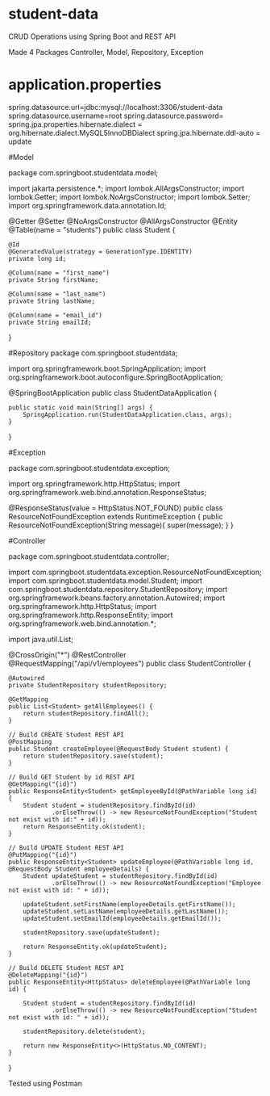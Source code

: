 # student-data
CRUD Operations using Spring Boot and REST API

Made 4 Packages Controller, Model, Repository, Exception

# application.properties
spring.datasource.url=jdbc:mysql://localhost:3306/student-data
spring.datasource.username=root
spring.datasource.password=
spring.jpa.properties.hibernate.dialect = org.hibernate.dialect.MySQL5InnoDBDialect
spring.jpa.hibernate.ddl-auto = update


#Model

package com.springboot.studentdata.model;

import jakarta.persistence.*;
import lombok.AllArgsConstructor;
import lombok.Getter;
import lombok.NoArgsConstructor;
import lombok.Setter;
import org.springframework.data.annotation.Id;


@Getter
@Setter
@NoArgsConstructor
@AllArgsConstructor
@Entity
@Table(name = "students")
public class Student {

    @Id
    @GeneratedValue(strategy = GenerationType.IDENTITY)
    private long id;

    @Column(name = "first_name")
    private String firstName;

    @Column(name = "last_name")
    private String lastName;

    @Column(name = "email_id")
    private String emailId;
}


#Repository 
package com.springboot.studentdata;

import org.springframework.boot.SpringApplication;
import org.springframework.boot.autoconfigure.SpringBootApplication;

@SpringBootApplication
public class StudentDataApplication {

	public static void main(String[] args) {
		SpringApplication.run(StudentDataApplication.class, args);
	}

}



#Exception

package com.springboot.studentdata.exception;

import org.springframework.http.HttpStatus;
import org.springframework.web.bind.annotation.ResponseStatus;

@ResponseStatus(value = HttpStatus.NOT_FOUND)
public class ResourceNotFoundException extends RuntimeException {
    public ResourceNotFoundException(String message){
        super(message);
    }
}





#Controller 

package com.springboot.studentdata.controller;

import com.springboot.studentdata.exception.ResourceNotFoundException;
import com.springboot.studentdata.model.Student;
import com.springboot.studentdata.repository.StudentRepository;
import org.springframework.beans.factory.annotation.Autowired;
import org.springframework.http.HttpStatus;
import org.springframework.http.ResponseEntity;
import org.springframework.web.bind.annotation.*;

import java.util.List;

@CrossOrigin("*")
@RestController
@RequestMapping("/api/v1/employees")
public class StudentController {

    @Autowired
    private StudentRepository studentRepository;

    @GetMapping
    public List<Student> getAllEmployees() {
        return studentRepository.findAll();
    }

    // Build CREATE Student REST API
    @PostMapping
    public Student createEmployee(@RequestBody Student student) {
        return studentRepository.save(student);
    }

    // Build GET Student by id REST API
    @GetMapping("{id}")
    public ResponseEntity<Student> getEmployeeById(@PathVariable long id) {
        Student student = studentRepository.findById(id)
                .orElseThrow(() -> new ResourceNotFoundException("Student not exist with id:" + id));
        return ResponseEntity.ok(student);
    }

    // Build UPDATE Student REST API
    @PutMapping("{id}")
    public ResponseEntity<Student> updateEmployee(@PathVariable long id, @RequestBody Student employeeDetails) {
        Student updateStudent = studentRepository.findById(id)
                .orElseThrow(() -> new ResourceNotFoundException("Employee not exist with id: " + id));

        updateStudent.setFirstName(employeeDetails.getFirstName());
        updateStudent.setLastName(employeeDetails.getLastName());
        updateStudent.setEmailId(employeeDetails.getEmailId());

        studentRepository.save(updateStudent);

        return ResponseEntity.ok(updateStudent);
    }

    // Build DELETE Student REST API
    @DeleteMapping("{id}")
    public ResponseEntity<HttpStatus> deleteEmployee(@PathVariable long id) {

        Student student = studentRepository.findById(id)
                .orElseThrow(() -> new ResourceNotFoundException("Student not exist with id: " + id));

        studentRepository.delete(student);

        return new ResponseEntity<>(HttpStatus.NO_CONTENT);
    }

}



Tested using Postman







